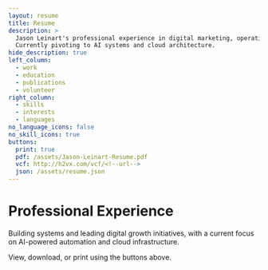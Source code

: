 ```yaml
---
layout: resume
title: Resume
description: >
  Jason Leinart's professional experience in digital marketing, operations, and AI/automation.
  Currently pivoting to AI systems and cloud architecture.
hide_description: true
left_column:
  - work
  - education
  - publications
  - volunteer
right_column:
  - skills
  - interests
  - languages
no_language_icons: false
no_skill_icons: true
buttons:
  print: true
  pdf: /assets/Jason-Leinart-Resume.pdf
  vcf: http://h2vx.com/vcf/<!--url-->
  json: /assets/resume.json
---
```


# Professional Experience

Building systems and leading digital growth initiatives, with a current focus on AI-powered automation and cloud infrastructure.

View, download, or print using the buttons above.
